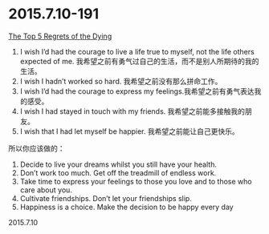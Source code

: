 2015.7.10-191
=============
[The Top 5 Regrets of the Dying](http://www.georgeambler.com/the-top-5-regrets-of-the-dying/)

1. I wish I’d had the courage to live a life true to myself, not the life others expected of me. 我希望之前有勇气过自己的生活，而不是别人所期待的我的生活。
2. I wish I hadn’t worked so hard. 我希望之前没有那么拼命工作。
3. I wish I’d had the courage to express my feelings.我希望之前有勇气表达我的感受。
4. I wish I had stayed in touch with my friends. 我希望之前能多接触我的朋友。
5. I wish that I had let myself be happier. 我希望之前能让自己更快乐。

所以你应该做的：

1. Decide to live your dreams whilst you still have your health.
2. Don’t work too much. Get off the treadmill of endless work.
3. Take time to express your feelings to those you love and to those who care about you.
4. Cultivate friendships. Don’t let your friendships slip.
5. Happiness is a choice. Make the decision to be happy every day

2015.7.10